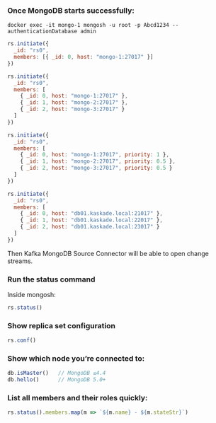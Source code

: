 
### Once MongoDB starts successfully:
```shell
docker exec -it mongo-1 mongosh -u root -p Abcd1234 --authenticationDatabase admin
```

```javascript
rs.initiate({
  _id: "rs0",
  members: [{ _id: 0, host: "mongo-1:27017" }]
})

rs.initiate({
  _id: "rs0",
  members: [
    { _id: 0, host: "mongo-1:27017" },
    { _id: 1, host: "mongo-2:27017" },
    { _id: 2, host: "mongo-3:27017" }
  ]
})

rs.initiate({
  _id: "rs0",
  members: [
    { _id: 0, host: "mongo-1:27017", priority: 1 },
    { _id: 1, host: "mongo-2:27017", priority: 0.5 },
    { _id: 2, host: "mongo-3:27017", priority: 0.5 }
  ]
})

rs.initiate({
  _id: "rs0",
  members: [
    { _id: 0, host: "db01.kaskade.local:21017" },
    { _id: 1, host: "db01.kaskade.local:22017" },
    { _id: 2, host: "db01.kaskade.local:23017" }
  ]
})
```

Then Kafka MongoDB Source Connector will be able to open change streams.


### Run the status command
Inside mongosh:
```javascript
rs.status()
```

### Show replica set configuration
```javascript
rs.conf()
```

### Show which node you’re connected to:
```javascript
db.isMaster()   // MongoDB ≤4.4
db.hello()      // MongoDB 5.0+
```

### List all members and their roles quickly:
```javascript
rs.status().members.map(m => `${m.name} - ${m.stateStr}`)
```
